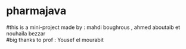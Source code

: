 # pharmajava

#this is a mini-project made by : mahdi boughrous , ahmed aboutaib et nouhaila bezzar <br>
#big thanks to prof : Yousef el mourabit
